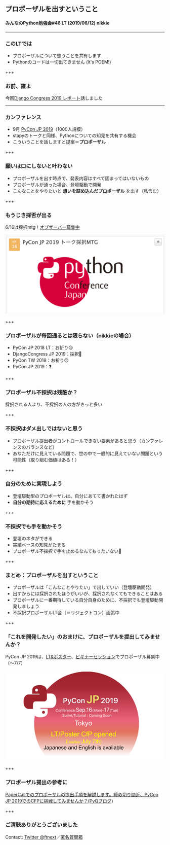 ## プロポーザルを出すということ
#### みんなのPython勉強会#46 LT (2019/06/12) nikkie

---

### このLTでは

- プロポーザルについて想うことを共有します
- Pythonのコードは一切出てきません (It's POEM!)

+++

### お前、誰よ

今回[Django Congress 2019 レポート](https://gitpitch.com/ftnext/2019_slides/master?p=stapy_Jun_congress_report)話しました

---

### カンファレンス

- 9月 [PyCon JP 2019](https://pycon.jp/2019/)（1000人規模）
- stapyのトークと同様、Pythonについての知見を共有する機会
- こういうことを話しますと提案＝**プロポーザル**

+++

### 願いは口にしないと叶わない

- プロポーザルを出す時点で、発表内容はすべて固まってはいないもの
- プロポーザルが通った場合、登壇駆動で開発
- こんなことをやりたいと **想いを詰め込んだプロポーザル** を出す（私含む）

+++

### もうじき採否が出る

6/16は採択mtg！[オブザーバー募集中](https://pyconjp-staff.connpass.com/event/134401/)

![](stapy_Jun_lt_proposal/assets/adoption_mtg.png)

+++

### プロポーザルが毎回通るとは限らない（nikkieの場合）

- PyCon JP 2018 LT：お祈り😢
- DjangoCongress JP 2019：採択🤩
- PyCon TW 2019：お祈り😢
- PyCon JP 2019：❓

+++

### プロポーザル不採択は残酷か？

採択される人より、不採択の人の方がきっと多い

+++

### 不採択はダメ出しではないと思う

- プロポーザル提出者がコントロールできない要素があると思う（カンファレンスのバランスなど）
- あなただけに見えている問題で、世の中で一般的に見えていない問題という可能性（取り組む価値はある！）

+++

### 自分のために実現しよう

- 登壇駆動型のプロポーザルは、自分にあてて書かれたはず
- **自分の期待に応えるために** 手を動かそう

+++

### 不採択でも手を動かそう

- 登壇のネタができる
- 実績ベースの知見がたまる
- プロポーザル不採択で手を止めるなんてもったいない😤

+++

### まとめ：プロポーザルを出すということ

- プロポーザルは「こんなことやりたい」で出していい（登壇駆動開発）
- 出すからには採択されたほうがいいが、採択されなくてもできることはある
- プロポーザルに一番期待している自分自身のために、不採択でも登壇駆動開発しましょう
- 不採択プロポーザルLT会（＝リジェクトコン）画策中

+++

### 「これを開発したい」のおまけに、プロポーザルを提出してみませんか？

PyCon JP 2019は、[LT&ポスター](https://pyconjp.blogspot.com/2019/06/pycon-jp-2019-pycon-jp-2019-call-for.html)、[ビギナーセッション](https://pyconjp.blogspot.com/2019/06/beginner-session-cfp.html)でプロポーザル募集中（〜7/7）

![](stapy_Jun_congress_report/assets/PyConJP2019_anouncement_v2.png)

+++

### プロポーザル提出の参考に

[PaperCallでのプロポーザルの提出手順を解説します。締め切り間近、PyCon JP 2019でのCFPに挑戦してみませんか？(PyQブログ)](https://blog.pyq.jp/entry/it_tips_190529_papercall)

+++

### ご清聴ありがとうございました
Contact: [Twitter @ftnext](https://twitter.com/ftnext)／[匿名質問箱](https://peing.net/ja/ftnext)
